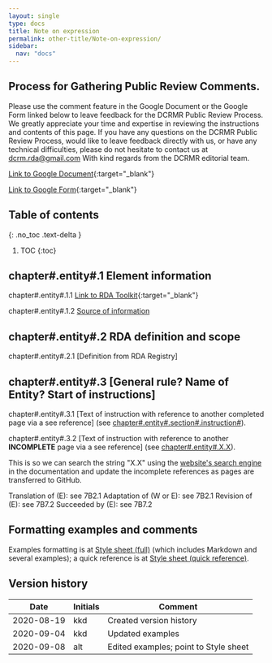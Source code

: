 ```yaml
---
layout: single
type: docs
title: Note on expression
permalink: other-title/Note-on-expression/
sidebar:
  nav: "docs"
---
```


## Process for Gathering Public Review Comments.
Please use the comment feature in the Google Document or the Google Form linked below to leave feedback for the DCRMR Public Review Process.  We greatly appreciate your time and expertise in reviewing the instructions and contents of this page.  If you have any questions on the DCRMR Public Review Process, would like to leave feedback directly with us, or have any technical difficulties, please do not hesitate to contact us at dcrm.rda@gmail.com  With kind regards from the DCRMR editorial team.

[Link to Google Document](https://linktogdoc){:target="_blank"}

[Link to Google Form](https://docs.google.com/forms/d/e/1FAIpQLSdNtJkbY1mngdTcvCoB7zZcpaIuuKHvlbyiidP-QunDy14VcQ/viewform){:target="_blank"}

## Table of contents
{: .no_toc .text-delta }

1. TOC
{:toc}

## chapter#.entity#.1 Element information

<a name="chapter#.entity#.1.1">chapter#.entity#.1.1</a> [Link to RDA Toolkit](https://linktotoolkit){:target="_blank"}

<a name="chapter#.entity#.1.2">chapter#.entity#.1.2</a> [Source of information](/DCRMR/chaptername/)

## chapter#.entity#.2 RDA definition and scope

<a name="chapter#.entity#.2.1">chapter#.entity#.2.1</a> [Definition from RDA Registry]

## chapter#.entity#.3 [General rule?  Name of Entity?  Start of instructions]

<a name="chapter#.entity#.3.1">chapter#.entity#.3.1</a> [Text of instruction with reference to another completed page via a see reference]  (see [chapter#.entity#.section#.instruction#](/DCRMR/chapter-name/Name-of-entity-featured-on-the-page/#chapter#.entity#.section#.instruction#)).

<a name="chapter#.entity#.3.2">chapter#.entity#.3.2</a> [Text of instruction with reference to another **INCOMPLETE** page via a see reference]  (see [chapter#.entity#.X.X](/DCRMR/chapter-name/Name-of-entity-featured-on-the-page/#chapter#.entity#.X.X)).  

This is so we can search the string "X.X" using the [website's search engine](https://rbms-bsc.github.io/DCRMR/Search/) in the documentation and update the incomplete references as pages are transferred to GitHub.

Translation of (E): see 7B2.1
Adaptation of (W or E): see 7B2.1
Revision of (E): see 7B7.2
Succeeded by (E): see 7B7.2

## Formatting examples and comments

Examples formatting is at [Style sheet (full)](https://github.com/rbms-bsc/DCRMR/wiki/Style-sheet-(full)) (which includes Markdown and several examples); a quick reference is at [Style sheet (quick reference)](https://github.com/rbms-bsc/DCRMR/wiki/Style-sheet-(quick-reference)).

## Version history
| Date | Initials | Comment |
| ---| ---| ---|
| 2020-08-19 |kkd | Created version history |
| 2020-09-04| kkd | Updated examples |
|2020-09-08|alt|Edited examples; point to Style sheet|
